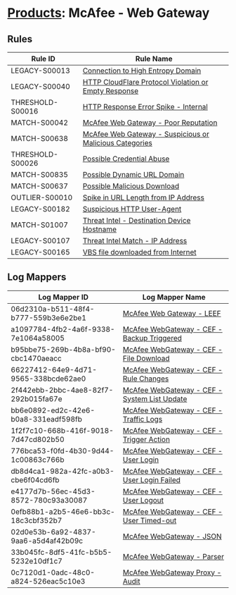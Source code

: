 # [Products](README.md): McAfee - Web Gateway

## Rules

|Rule ID|Rule Name|
|----|----|
|LEGACY-S00013|[Connection to High Entropy Domain](../rules/LEGACY-S00013.md)|
|LEGACY-S00040|[HTTP CloudFlare Protocol Violation or Empty Response](../rules/LEGACY-S00040.md)|
|THRESHOLD-S00016|[HTTP Response Error Spike - Internal](../rules/THRESHOLD-S00016.md)|
|MATCH-S00042|[McAfee Web Gateway - Poor Reputation](../rules/MATCH-S00042.md)|
|MATCH-S00638|[McAfee Web Gateway - Suspicious or Malicious Categories](../rules/MATCH-S00638.md)|
|THRESHOLD-S00026|[Possible Credential Abuse](../rules/THRESHOLD-S00026.md)|
|MATCH-S00835|[Possible Dynamic URL Domain](../rules/MATCH-S00835.md)|
|MATCH-S00637|[Possible Malicious Download](../rules/MATCH-S00637.md)|
|OUTLIER-S00010|[Spike in URL Length from IP Address](../rules/OUTLIER-S00010.md)|
|LEGACY-S00182|[Suspicious HTTP User-Agent](../rules/LEGACY-S00182.md)|
|MATCH-S01007|[Threat Intel - Destination Device Hostname](../rules/MATCH-S01007.md)|
|LEGACY-S00107|[Threat Intel Match - IP Address](../rules/LEGACY-S00107.md)|
|LEGACY-S00165|[VBS file downloaded from Internet](../rules/LEGACY-S00165.md)|


## Log Mappers

|Log Mapper ID|Log Mapper Name|
|----|----|
|06d2310a-b511-48f4-b777-559b3e6e2be1|[McAfee Web Gateway - LEEF](../mappings/06d2310a-b511-48f4-b777-559b3e6e2be1.md)|
|a1097784-4fb2-4a6f-9338-7e1064a58005|[McAfee WebGateway - CEF - Backup Triggered](../mappings/a1097784-4fb2-4a6f-9338-7e1064a58005.md)|
|b95bbe75-269b-4b8a-bf90-cbc1470aeacc|[McAfee WebGateway - CEF - File Download](../mappings/b95bbe75-269b-4b8a-bf90-cbc1470aeacc.md)|
|66227412-64e9-4d71-9565-338bcde62ae0|[McAfee WebGateway - CEF - Rule Changes](../mappings/66227412-64e9-4d71-9565-338bcde62ae0.md)|
|2f442ebb-2bbc-4ae8-82f7-292b015fa67e|[McAfee WebGateway - CEF - System List Update](../mappings/2f442ebb-2bbc-4ae8-82f7-292b015fa67e.md)|
|bb6e0892-ed2c-42e6-b0a8-331eadf598fb|[McAfee WebGateway - CEF - Traffic Logs](../mappings/bb6e0892-ed2c-42e6-b0a8-331eadf598fb.md)|
|1f2f7c10-668b-416f-9018-7d47cd802b50|[McAfee WebGateway - CEF - Trigger Action](../mappings/1f2f7c10-668b-416f-9018-7d47cd802b50.md)|
|776bca53-f0fd-4b30-9d44-1c00863c766b|[McAfee WebGateway - CEF - User Login](../mappings/776bca53-f0fd-4b30-9d44-1c00863c766b.md)|
|db8d4ca1-982a-42fc-a0b3-cbe6f04cd6fb|[McAfee WebGateway - CEF - User Login Failed](../mappings/db8d4ca1-982a-42fc-a0b3-cbe6f04cd6fb.md)|
|e4177d7b-56ec-45d3-8572-780c93a30087|[McAfee WebGateway - CEF - User Logout](../mappings/e4177d7b-56ec-45d3-8572-780c93a30087.md)|
|0efb88b1-a2b5-46e6-bb3c-18c3cbf352b7|[McAfee WebGateway - CEF - User Timed-out](../mappings/0efb88b1-a2b5-46e6-bb3c-18c3cbf352b7.md)|
|02d0e53b-6a92-4837-9aa6-a5d4af42b09c|[McAfee WebGateway - JSON](../mappings/02d0e53b-6a92-4837-9aa6-a5d4af42b09c.md)|
|33b045fc-8df5-41fc-b5b5-5232e10df1c7|[McAfee WebGateway - Parser](../mappings/33b045fc-8df5-41fc-b5b5-5232e10df1c7.md)|
|0c7120d1-0adc-48c0-a824-526eac5c10e3|[McAfee WebGateway Proxy - Audit](../mappings/0c7120d1-0adc-48c0-a824-526eac5c10e3.md)|


